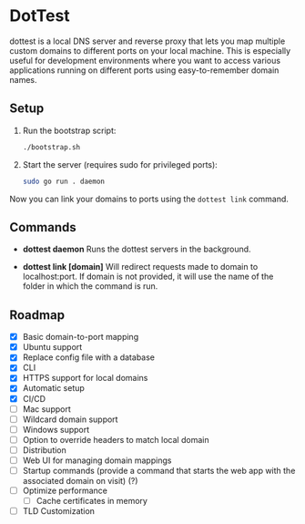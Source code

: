 
# DotTest

dottest is a local DNS server and reverse proxy that lets you map multiple custom domains to different ports on your local machine. This is especially useful for development environments where you want to access various applications running on different ports using easy-to-remember domain names.

## Setup

1. Run the bootstrap script:

   ```sh
   ./bootstrap.sh
   ```

2. Start the server (requires sudo for privileged ports):

   ```sh
   sudo go run . daemon
   ```

Now you can link your domains to ports using the `dottest link` command.

## Commands

- **dottest daemon**
  Runs the dottest servers in the background.

- **dottest link <port> [domain]**
  Will redirect requests made to domain to localhost:port. If domain is not provided, it will use the name of the folder in which the command is run.

## Roadmap

- [x] Basic domain-to-port mapping
- [x] Ubuntu support
- [x] Replace config file with a database
- [x] CLI
- [x] HTTPS support for local domains
- [x] Automatic setup
- [x] CI/CD
- [ ] Mac support
- [ ] Wildcard domain support
- [ ] Windows support
- [ ] Option to override headers to match local domain
- [ ] Distribution
- [ ] Web UI for managing domain mappings
- [ ] Startup commands (provide a command that starts the web app with the associated domain on visit) (?)
- [ ] Optimize performance
  - [ ] Cache certificates in memory
- [ ] TLD Customization

